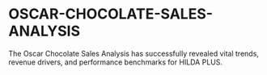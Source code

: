 # OSCAR-CHOCOLATE-SALES-ANALYSIS
The Oscar Chocolate Sales Analysis has successfully revealed vital trends, revenue drivers, and performance benchmarks for HILDA PLUS. 
